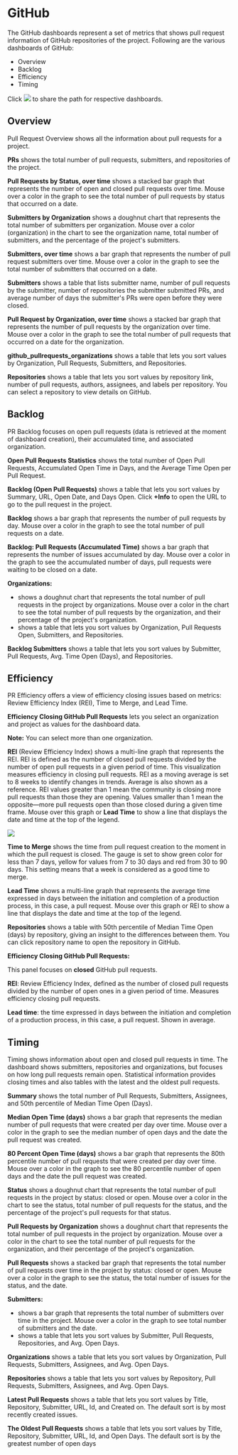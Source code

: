 # GitHub

The GitHub dashboards represent a set of metrics that shows pull request information of GitHub repositories of the project. Following are the various dashboards of GitHub:

* Overview
* Backlog
* Efficiency
* Timing

Click ![](../../../../.gitbook/assets/share-icon.png) to share the path for respective dashboards.

## Overview

Pull Request Overview shows all the information about pull requests for a project.

**PRs** shows the total number of pull requests, submitters, and repositories of the project.

**Pull Requests by Status, over time** shows a stacked bar graph that represents the number of open and closed pull requests over time. Mouse over a color in the graph to see the total number of pull requests by status that occurred on a date.

**Submitters by Organization** shows a doughnut chart that represents the total number of submitters per organization. Mouse over a color \(organization\) in the chart to see the organization name, total number of submitters, and the percentage of the project's submitters.

**Submitters, over time** shows a bar graph that represents the number of pull request submitters over time. Mouse over a color in the graph to see the total number of submitters that occurred on a date.

**Submitters** shows a table that lists submitter name, number of pull requests by the submitter, number of repositories the submitter submitted PRs, and average number of days the submitter's PRs were open before they were closed.

**Pull Request by Organization, over time** shows a stacked bar graph that represents the number of pull requests by the organization over time. Mouse over a color in the graph to see the total number of pull requests that occurred on a date for the organization.

**github\_pullrequests\_organizations** shows a table that lets you sort values by Organization, Pull Requests, Submitters, and Repositories.

**Repositories** shows a table that lets you sort values by repository link, number of pull requests, authors, assignees, and labels per repository. You can select a repository to view details on GitHub.

## Backlog

PR Backlog focuses on open pull requests \(data is retrieved at the moment of dashboard creation\), their accumulated time, and associated organization.

**Open Pull Requests Statistics** shows the total number of Open Pull Requests, Accumulated Open Time in Days, and the Average Time Open per Pull Request.

**Backlog \(Open Pull Requests\)** shows a table that lets you sort values by Summary, URL, Open Date, and Days Open. Click **+Info** to open the URL to go to the pull request in the project.

**Backlog** shows a bar graph that represents the number of pull requests by day. Mouse over a color in the graph to see the total number of pull requests on a date.

**Backlog: Pull Requests \(Accumulated Time\)** shows a bar graph that represents the number of issues accumulated by day. Mouse over a color in the graph to see the accumulated number of days, pull requests were waiting to be closed on a date.

**Organizations:**

* shows a doughnut chart that represents the total number of pull requests in the project by organizations. Mouse over a color in the chart to see the total number of pull requests by the organization, and their percentage of the project's organization.
* shows a table that lets you sort values by Organization, Pull Requests Open, Submitters, and Repositories.

**Backlog Submitters** shows a table that lets you sort values by Submitter, Pull Requests, Avg. Time Open \(Days\), and Repositories.

## Efficiency

PR Efficiency offers a view of efficiency closing issues based on metrics: Review Efficiency Index \(REI\), Time to Merge, and Lead Time.

**Efficiency Closing GitHub Pull Requests** lets you select an organization and project as values for the dashboard data.

**Note:** You can select more than one organization.

**REI** \(Review Efficiency Index\) shows a multi-line graph that represents the REI. REI is defined as the number of closed pull requests divided by the number of open pull requests in a given period of time. This visualization measures efficiency in closing pull requests. REI as a moving average is set to 8 weeks to identify changes in trends. Average is also shown as a reference. REI values greater than 1 mean the community is closing more pull requests than those they are opening. Values smaller than 1 mean the opposite—more pull requests open than those closed during a given time frame. Mouse over this graph or **Lead Time** to show a line that displays the date and time at the top of the legend.

![](../../../../.gitbook/assets/18088229.png)

**Time to Merge** shows the time from pull request creation to the moment in which the pull request is closed. The gauge is set to show green color for less than 7 days, yellow for values from 7 to 30 days and red from 30 to 90 days. This setting means that a week is considered as a good time to merge.

**Lead Time** shows a multi-line graph that represents the average time expressed in days between the initiation and completion of a production process, in this case, a pull request. Mouse over this graph or REI to show a line that displays the date and time at the top of the legend.

**Repositories** shows a table with 50th percentile of Median Time Open \(days\) by repository, giving an insight to the differences between them. You can click repository name to open the repository in GitHub.

**Efficiency Closing GitHub Pull Requests:**

This panel focuses on **closed** GitHub pull requests.

**REI**: Review Efficiency Index, defined as the number of closed pull requests divided by the number of open ones in a given period of time. Measures efficiency closing pull requests.

**Lead time**: the time expressed in days between the initiation and completion of a production process, in this case, a pull request. Shown in average.

## Timing

Timing shows information about open and closed pull requests in time. The dashboard shows submitters, repositories and organizations, but focuses on how long pull requests remain open. Statistical information provides closing times and also tables with the latest and the oldest pull requests.

**Summary** shows the total number of Pull Requests, Submitters, Assignees, and 50th percentile of Median Time Open \(Days\).

**Median Open Time \(days\)** shows a bar graph that represents the median number of pull requests that were created per day over time. Mouse over a color in the graph to see the median number of open days and the date the pull request was created.

**80 Percent Open Time \(days\)** shows a bar graph that represents the 80th percentile number of pull requests that were created per day over time. Mouse over a color in the graph to see the 80 percentile number of open days and the date the pull request was created.

**Status** shows a doughnut chart that represents the total number of pull requests in the project by status: closed or open. Mouse over a color in the chart to see the status, total number of pull requests for the status, and the percentage of the project's pull requests for that status.

**Pull Requests by Organization** shows a doughnut chart that represents the total number of pull requests in the project by organization. Mouse over a color in the chart to see the total number of pull requests for the organization, and their percentage of the project's organization.

**Pull Requests** shows a stacked bar graph that represents the total number of pull requests over time in the project by status: closed or open. Mouse over a color in the graph to see the status, the total number of issues for the status, and the date.

**Submitters:**

* shows a bar graph that represents the total number of submitters over time in the project. Mouse over a color in the graph to see total number of submitters and the date.
* shows a table that lets you sort values by Submitter, Pull Requests, Repositories, and Avg. Open Days.

**Organizations** shows a table that lets you sort values by Organization, Pull Requests, Submitters, Assignees, and Avg. Open Days.

**Repositories** shows a table that lets you sort values by Repository, Pull Requests, Submitters, Assignees, and Avg. Open Days.

**Latest Pull Requests** shows a table that lets you sort values by Title, Repository, Submitter, URL, Id, and Created on. The default sort is by most recently created issues.

**The Oldest Pull Requests** shows a table that lets you sort values by Title, Repository, Submitter, URL, Id, and Open Days. The default sort is by the greatest number of open days

